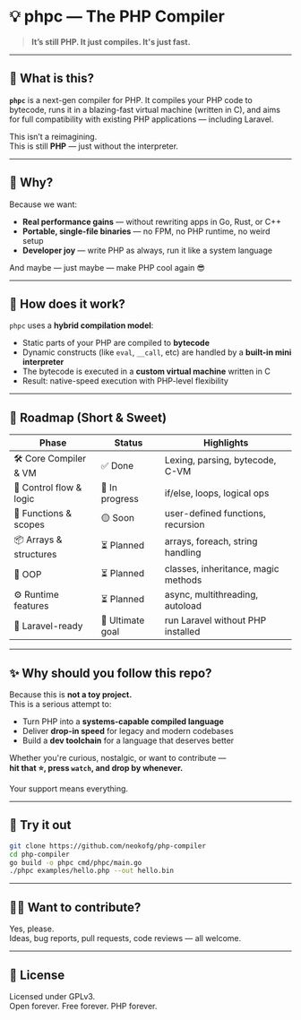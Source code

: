 # 💡 phpc — The PHP Compiler

> **It’s still PHP. It just compiles. It's just fast.**

---

## 👋 What is this?

**`phpc`** is a next-gen compiler for PHP. It compiles your PHP code to bytecode, runs it in a blazing-fast virtual machine (written in C), and aims for full compatibility with existing PHP applications — including Laravel.

This isn’t a reimagining.  
This is still **PHP** — just without the interpreter.

---

## 🚀 Why?

Because we want:

- **Real performance gains** — without rewriting apps in Go, Rust, or C++
- **Portable, single-file binaries** — no FPM, no PHP runtime, no weird setup
- **Developer joy** — write PHP as always, run it like a system language

And maybe — just maybe — make PHP cool again 😎

---

## 🧠 How does it work?

`phpc` uses a **hybrid compilation model**:

- Static parts of your PHP are compiled to **bytecode**
- Dynamic constructs (like `eval`, `__call`, etc) are handled by a **built-in mini interpreter**
- The bytecode is executed in a **custom virtual machine** written in C
- Result: native-speed execution with PHP-level flexibility

---

## 🧭 Roadmap (Short & Sweet)

| Phase | Status | Highlights |
|-------|--------|-----------|
| 🛠 Core Compiler & VM | ✅ Done | Lexing, parsing, bytecode, C-VM |
| 🔁 Control flow & logic | 🔄 In progress | if/else, loops, logical ops |
| 🔣 Functions & scopes | 🟡 Soon | user-defined functions, recursion |
| 📦 Arrays & structures | ⏳ Planned | arrays, foreach, string handling |
| 🧱 OOP | ⏳ Planned | classes, inheritance, magic methods |
| ⚙️ Runtime features | ⏳ Planned | async, multithreading, autoload |
| 🎯 Laravel-ready | 🚀 Ultimate goal | run Laravel without PHP installed |

---

## ✨ Why should you follow this repo?

Because this is **not a toy project.**  
This is a serious attempt to:

- Turn PHP into a **systems-capable compiled language**
- Deliver **drop-in speed** for legacy and modern codebases
- Build a **dev toolchain** for a language that deserves better

Whether you're curious, nostalgic, or want to contribute —  
**hit that ⭐️, press `watch`, and drop by whenever.**

Your support means everything.

---

## 🧪 Try it out

```bash
git clone https://github.com/neokofg/php-compiler
cd php-compiler
go build -o phpc cmd/phpc/main.go
./phpc examples/hello.php --out hello.bin
```

---
## 🧑‍💻 Want to contribute?

Yes, please.  
Ideas, bug reports, pull requests, code reviews — all welcome.

---
## 📜 License
Licensed under GPLv3.  
Open forever. Free forever. PHP forever.